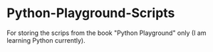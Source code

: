# Python-Playground-Scripts
For storing the scrips from the book "Python Playground" only (I am learning Python currently).
